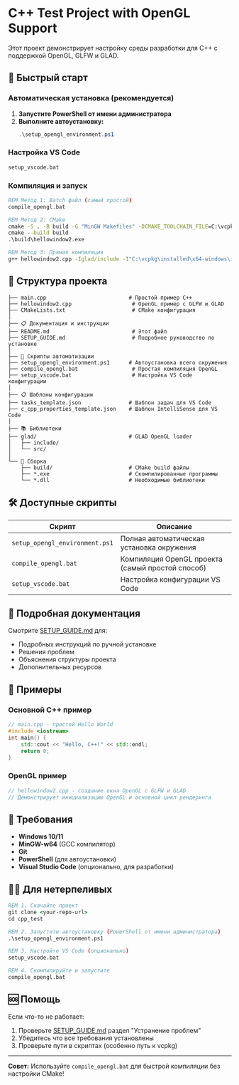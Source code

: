 # C++ Test Project with OpenGL Support

Этот проект демонстрирует настройку среды разработки для C++ с поддержкой OpenGL, GLFW и GLAD.

## 🚀 Быстрый старт

### Автоматическая установка (рекомендуется)

1. **Запустите PowerShell от имени администратора**
2. **Выполните автоустановку:**
   ```powershell
   .\setup_opengl_environment.ps1
   ```

### Настройка VS Code
```cmd
setup_vscode.bat
```

### Компиляция и запуск
```cmd
REM Метод 1: Batch файл (самый простой)
compile_opengl.bat

REM Метод 2: CMake
cmake -S . -B build -G "MinGW Makefiles" -DCMAKE_TOOLCHAIN_FILE=C:\vcpkg\scripts\buildsystems\vcpkg.cmake
cmake --build build
.\build\hellowindow2.exe

REM Метод 3: Прямая компиляция
g++ hellowindow2.cpp -Iglad/include -I"C:\vcpkg\installed\x64-windows\include" glad/src/gl.c -L"C:\vcpkg\installed\x64-windows\lib" -lglfw3dll -lgdi32 -lopengl32 -o hellowindow2.exe
```

## 📁 Структура проекта

```
├── main.cpp                          # Простой пример C++
├── hellowindow2.cpp                   # OpenGL пример с GLFW и GLAD
├── CMakeLists.txt                     # CMake конфигурация
│
├── 📋 Документация и инструкции
├── README.md                          # Этот файл
├── SETUP_GUIDE.md                     # Подробное руководство по установке
│
├── 🔧 Скрипты автоматизации
├── setup_opengl_environment.ps1      # Автоустановка всего окружения
├── compile_opengl.bat                 # Простая компиляция OpenGL
├── setup_vscode.bat                   # Настройка VS Code конфигурации
│
├── 📋 Шаблоны конфигурации
├── tasks_template.json               # Шаблон задач для VS Code
├── c_cpp_properties_template.json    # Шаблон IntelliSense для VS Code
│
├── 📚 Библиотеки
├── glad/                             # GLAD OpenGL loader
│   ├── include/
│   └── src/
│
└── 🔨 Сборка
    ├── build/                        # CMake build файлы
    ├── *.exe                         # Скомпилированные программы
    └── *.dll                         # Необходимые библиотеки
```

## 🛠 Доступные скрипты

| Скрипт | Описание |
|--------|----------|
| `setup_opengl_environment.ps1` | Полная автоматическая установка окружения |
| `compile_opengl.bat` | Компиляция OpenGL проекта (самый простой способ) |
| `setup_vscode.bat` | Настройка конфигурации VS Code |

## 📖 Подробная документация

Смотрите [SETUP_GUIDE.md](SETUP_GUIDE.md) для:
- Подробных инструкций по ручной установке
- Решения проблем
- Объяснения структуры проекта
- Дополнительных ресурсов

## 🎯 Примеры

### Основной C++ пример
```cpp
// main.cpp - простой Hello World
#include <iostream>
int main() {
    std::cout << "Hello, C++!" << std::endl;
    return 0;
}
```

### OpenGL пример
```cpp
// hellowindow2.cpp - создание окна OpenGL с GLFW и GLAD
// Демонстрирует инициализацию OpenGL и основной цикл рендеринга
```

## 🔧 Требования

- **Windows 10/11**
- **MinGW-w64** (GCC компилятор)
- **Git**
- **PowerShell** (для автоустановки)
- **Visual Studio Code** (опционально, для разработки)

## 🏃‍♂️ Для нетерпеливых

```cmd
REM 1. Скачайте проект
git clone <your-repo-url>
cd cpp_test

REM 2. Запустите автоустановку (PowerShell от имени администратора)
.\setup_opengl_environment.ps1

REM 3. Настройте VS Code (опционально)
setup_vscode.bat

REM 4. Скомпилируйте и запустите
compile_opengl.bat
```

## 🆘 Помощь

Если что-то не работает:
1. Проверьте [SETUP_GUIDE.md](SETUP_GUIDE.md) раздел "Устранение проблем"
2. Убедитесь что все требования установлены
3. Проверьте пути в скриптах (особенно путь к vcpkg)

---

**Совет:** Используйте `compile_opengl.bat` для быстрой компиляции без настройки CMake!
